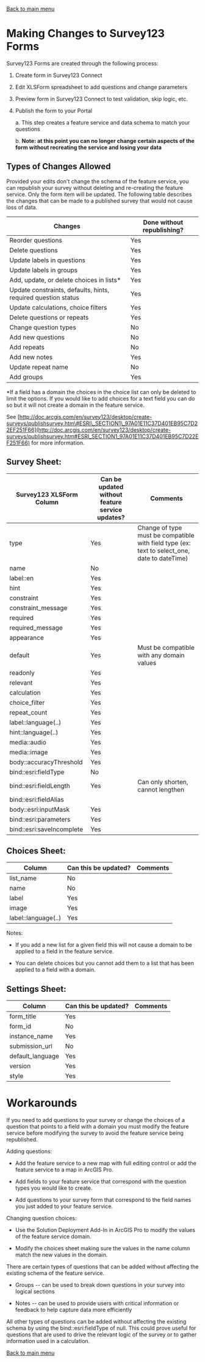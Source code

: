 [Back to main menu](../index.md)  

Making Changes to Survey123 Forms
=================================

Survey123 Forms are created through the following process:

1.  Create form in Survey123 Connect

2.  Edit XLSForm spreadsheet to add questions and change parameters

3.  Preview form in Survey123 Connect to test validation, skip logic,
    etc.

4.  Publish the form to your Portal

    a.  This step creates a feature service and data schema to match
        your questions

    b.  **Note: at this point you can no longer change certain aspects
        of the form without recreating the service and losing your
        data**

Types of Changes Allowed
------------------------

Provided your edits don\'t change the schema of the feature service, you
can republish your survey without deleting and re-creating the feature
service. Only the form item will be updated. The following table
describes the changes that can be made to a published survey that would
not cause loss of data. 


|  Changes                                                        | Done without republishing? |
| --- | --- |
|  Reorder questions                                              | Yes |
|  Delete questions                                               | Yes |
|  Update labels in questions                                     | Yes |
|  Update labels in groups                                        | Yes |
|  Add, update, or delete choices in lists\*                      | Yes |
|  Update constraints, defaults, hints, required question status  | Yes |
|  Update calculations, choice filters                            | Yes |
|  Delete questions or repeats                                    | Yes |
|  Change question types                                          | No |
|  Add new questions                                              | No |
|  Add repeats                                                    | No |
|  Add new notes                                                  | Yes |
|  Update repeat name                                             | No |
|  Add groups                                                     | Yes |


\*If a field has a domain the choices in the choice list can only be
deleted to limit the options. If you would like to add choices for a
text field you can do so but it will not create a domain in the feature
service.

See
[http://doc.arcgis.com/en/survey123/desktop/create-surveys/publishsurvey.htm\#ESRI\_SECTION1\_97A01E11C37D401EB95C7D22EF251F66](http://doc.arcgis.com/en/survey123/desktop/create-surveys/publishsurvey.htm#ESRI_SECTION1_97A01E11C37D401EB95C7D22EF251F66)
for more information.

Survey Sheet:
-------------


|  Survey123 XLSForm Column   | Can be updated without feature service updates?  | Comments |
| --- | --- | --- |
|  type                       | Yes                                              | Change of type must be compatible with field type (ex: text to select\_one, date to dateTime) |
|  name                       | No                                                |  |
|  label::en                  | Yes                                              | |
|  hint                       | Yes                                              | |
|  constraint                 | Yes                                              | |
|  constraint\_message        | Yes                                              | |
|  required                   | Yes                                              | |
|  required\_message          | Yes                                              | |
|  appearance                 | Yes                                              | |
|  default                    | Yes                                              | Must be compatible with any domain values |
|  readonly                   | Yes                                              | |
|  relevant                   | Yes                                              | |
|  calculation                | Yes                                              | |
|  choice\_filter             | Yes                                              | |
|  repeat\_count              | Yes                                              | |
|  label::language(..)        | Yes                                              | |
|  hint::language(..)         | Yes                                              | |
|  media::audio               | Yes                                              | |
|  media::image               | Yes                                              | |
|  body::accuracyThreshold    | Yes                                              | |
|  bind::esri:fieldType       | No                                               | |
|  bind::esri:fieldLength     | Yes                                              | Can only shorten, cannot lengthen |
|  bind::esri:fieldAlias      |                                                  | |
|  body::esri:inputMask       | Yes                                              | |
|  bind::esri:parameters      | Yes                                              | |
|  bind::esri:saveIncomplete  | Yes                                              | |

Choices Sheet:
--------------

 | Column              |  Can this be updated? |  Comments |
 | --- | --- | --- |
 | list\_name          |  No                   |  |
 | name                |  No                   |  |
 | label               |  Yes                  | |
 | image               |  Yes                  |  |
 | label::language(..) |  Yes                  |  |

Notes:

-   If you add a new list for a given field this will not cause a domain
    to be applied to a field in the feature service.

-   You can delete choices but you cannot add them to a list that has
    been applied to a field with a domain.

Settings Sheet:
---------------

 | Column              |  Can this be updated? |  Comments |
 | --- | --- | --- |
 | form\_title        | Yes   |                 |
 | form\_id           | No   |                 |
 | instance\_name     | Yes   |                | 
 | submission\_url    | No    |                 |
 | default\_language  | Yes   |                 |
 | version            | Yes   |                 |
 | style              | Yes   |                 |

Workarounds
===========

If you need to add questions to your survey or change the choices of a
question that points to a field with a domain you must modify the
feature service before modifying the survey to avoid the feature service
being republished.

Adding questions:

-   Add the feature service to a new map with full editing control or
    add the feature service to a map in ArcGIS Pro.

-   Add fields to your feature service that correspond with the question
    types you would like to create.

-   Add questions to your survey form that correspond to the field names
    you just added to your feature service.

Changing question choices:

-   Use the Solution Deployment Add-In in ArcGIS Pro to modify the
    values of the feature service domain.

-   Modify the choices sheet making sure the values in the name column
    match the new values in the domain.

There are certain types of questions that can be added without affecting
the existing schema of the feature service.

-   Groups -- can be used to break down questions in your survey into
    logical sections

-   Notes -- can be used to provide users with critical information or
    feedback to help capture data more efficiently

All other types of questions can be added without affecting the existing
schema by using the bind::esri:fieldType of null. This could prove
useful for questions that are used to drive the relevant logic of the
survey or to gather information used in a calculation.

[Back to main menu](../index.md)  
